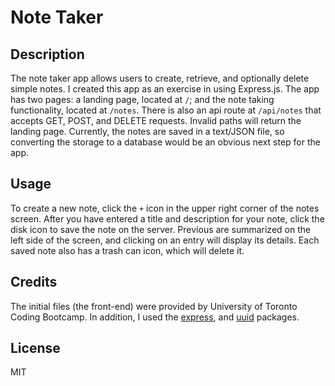 # Note Taker

## Description
The note taker app allows users to create, retrieve, and optionally delete simple notes.
I created this app as an exercise in using Express.js.  The app has two pages: a landing page, 
located at `/`; and the note taking functionality, located at `/notes`.  There is also an api
route at `/api/notes` that accepts GET, POST, and DELETE requests.  Invalid paths will return
the landing page.  Currently, the notes are saved in a text/JSON file, so converting the storage 
to a database would be an obvious next step for the app.

## Usage
To create a new note, click the `+` icon in the upper right corner of the notes screen.
After you have entered a title and description for your note, click the disk icon to save
the note on the server.  Previous are summarized on the left side of the screen, and clicking 
on an entry will display its details.  Each saved note also has a trash can icon, which will
delete it.

<!-- [Try the app on Heroku](https://s2robertson-note-taker.herokuapp.com/) -->

## Credits
The initial files (the front-end) were provided by University of Toronto Coding Bootcamp.
In addition, I used the [express](https://expressjs.com/), and [uuid](https://www.npmjs.com/package/uuid)
packages.

## License
MIT